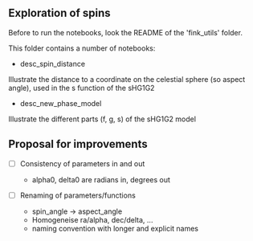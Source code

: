 ## Exploration of spins

Before to run the notebooks, look the README of the 'fink_utils' folder.

This folder contains a number of notebooks:

- desc_spin_distance

Illustrate the distance to a coordinate on the celestial sphere (so aspect angle), used in the s function of the sHG1G2

- desc_new_phase_model

Illustrate the different parts (f, g, s) of the sHG1G2 model 


## Proposal for improvements
- [ ] Consistency of parameters in and out
  - alpha0, delta0 are radians in, degrees out

- [ ] Renaming of parameters/functions
  - spin_angle -> aspect_angle
  - Homogeneise ra/alpha, dec/delta, ...
  - naming convention with longer and explicit names 
